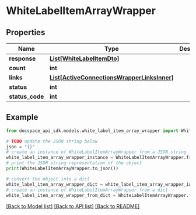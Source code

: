 # WhiteLabelItemArrayWrapper

## Properties

Name | Type | Description | Notes
------------ | ------------- | ------------- | -------------
**response** | [**List[WhiteLabelItemDto]**](WhiteLabelItemDto.md) |  | [optional] 
**count** | **int** |  | [optional] 
**links** | [**List[ActiveConnectionsWrapperLinksInner]**](ActiveConnectionsWrapperLinksInner.md) |  | [optional] 
**status** | **int** |  | [optional] 
**status_code** | **int** |  | [optional] 

## Example

```python
from docspace_api_sdk.models.white_label_item_array_wrapper import WhiteLabelItemArrayWrapper

# TODO update the JSON string below
json = "{}"
# create an instance of WhiteLabelItemArrayWrapper from a JSON string
white_label_item_array_wrapper_instance = WhiteLabelItemArrayWrapper.from_json(json)
# print the JSON string representation of the object
print(WhiteLabelItemArrayWrapper.to_json())

# convert the object into a dict
white_label_item_array_wrapper_dict = white_label_item_array_wrapper_instance.to_dict()
# create an instance of WhiteLabelItemArrayWrapper from a dict
white_label_item_array_wrapper_from_dict = WhiteLabelItemArrayWrapper.from_dict(white_label_item_array_wrapper_dict)
```
[[Back to Model list]](../README.md#documentation-for-models) [[Back to API list]](../README.md#documentation-for-api-endpoints) [[Back to README]](../README.md)


